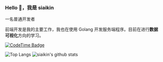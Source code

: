 ### Hello 🙋，我是 siaikin

一名普通开发者

前端开发是我的主要工作，我也在使用 Golang 开发服务端程序。目前在进行**数据可视化**方向的学习。

[![CodeTime Badge](https://img.shields.io/endpoint?style=flat-square&color=blue&url=https%3A%2F%2Fapi.codetime.dev%2Fshield%3Fid%3D24915%26project%3D%26in=604800000)](https://codetime.dev)

<!--
**siaikin/siaikin** is a ✨ _special_ ✨ repository because its `README.md` (this file) appears on your GitHub profile.

Here are some ideas to get you started:

- 🔭 I’m currently working on ...
- 🌱 I’m currently learning ...
- 👯 I’m looking to collaborate on ...
- 🤔 I’m looking for help with ...
- 💬 Ask me about ...
- 📫 How to reach me: ...
- 😄 Pronouns: ...
- ⚡ Fun fact: ...
-->

![Top Langs](https://github-readme-stats.vercel.app/api/top-langs/?username=siaikin&hide=C#)
![siaikin's github stats](https://github-readme-stats.vercel.app/api?username=siaikin&show_icons=true&count_private=true&line_height=40)
